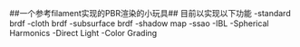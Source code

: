 ##一个参考filament实现的PBR渲染的小玩具##
目前以实现以下功能
-standard brdf
-cloth brdf
-subsurface brdf
-shadow map
-ssao
-IBL
-Spherical Harmonics
-Direct Light
-Color Grading
